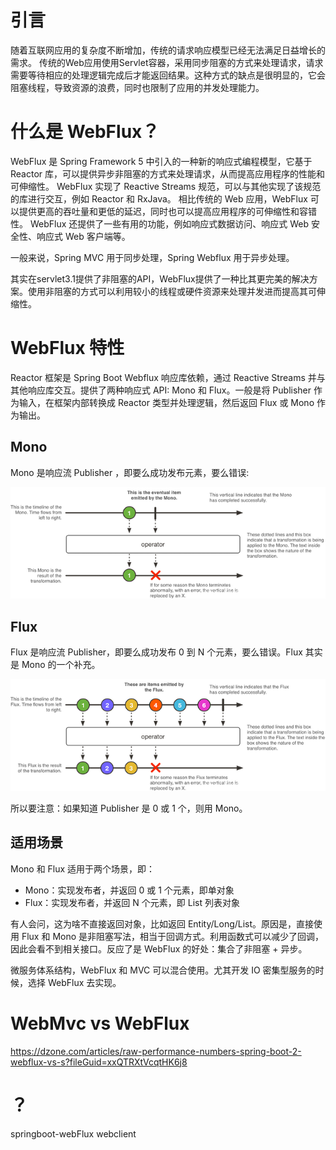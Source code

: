 # 引言

随着互联网应用的复杂度不断增加，传统的请求响应模型已经无法满足日益增长的需求。 传统的Web应用使用Servlet容器，采用同步阻塞的方式来处理请求，请求需要等待相应的处理逻辑完成后才能返回结果。这种方式的缺点是很明显的，它会阻塞线程，导致资源的浪费，同时也限制了应用的并发处理能力。

# 什么是 WebFlux？

WebFlux 是 Spring Framework 5 中引入的一种新的响应式编程模型，它基于 Reactor 库，可以提供异步非阻塞的方式来处理请求，从而提高应用程序的性能和可伸缩性。 WebFlux 实现了 Reactive Streams 规范，可以与其他实现了该规范的库进行交互，例如 Reactor 和 RxJava。 相比传统的 Web 应用，WebFlux 可以提供更高的吞吐量和更低的延迟，同时也可以提高应用程序的可伸缩性和容错性。 WebFlux 还提供了一些有用的功能，例如响应式数据访问、响应式 Web 安全性、响应式 Web 客户端等。

一般来说，Spring MVC 用于同步处理，Spring Webflux 用于异步处理。

其实在servlet3.1提供了非阻塞的API，WebFlux提供了一种比其更完美的解决方案。使用非阻塞的方式可以利用较小的线程或硬件资源来处理并发进而提高其可伸缩性。


# WebFlux 特性

Reactor 框架是 Spring Boot Webflux 响应库依赖，通过 Reactive Streams 并与其他响应库交互。提供了两种响应式 API: Mono 和 Flux。一般是将 Publisher 作为输入，在框架内部转换成 Reactor 类型并处理逻辑，然后返回 Flux 或 Mono 作为输出。

## Mono

Mono 是响应流 Publisher ，即要么成功发布元素，要么错误:

![Mono](doc/image/mono.png)

## Flux

Flux 是响应流 Publisher，即要么成功发布 0 到 N 个元素，要么错误。Flux 其实是 Mono 的一个补充。

![Flux](doc/image/flux.png)

所以要注意：如果知道 Publisher 是 0 或 1 个，则用 Mono。

## 适用场景

Mono 和 Flux 适用于两个场景，即：

- Mono：实现发布者，并返回 0 或 1 个元素，即单对象
- Flux：实现发布者，并返回 N 个元素，即 List 列表对象

有人会问，这为啥不直接返回对象，比如返回 Entity/Long/List。原因是，直接使用 Flux 和 Mono 是非阻塞写法，相当于回调方式。利用函数式可以减少了回调，因此会看不到相关接口。反应了是 WebFlux 的好处：集合了非阻塞 + 异步。


微服务体系结构，WebFlux 和 MVC 可以混合使用。尤其开发 IO 密集型服务的时候，选择 WebFlux 去实现。


# WebMvc vs WebFlux

https://dzone.com/articles/raw-performance-numbers-spring-boot-2-webflux-vs-s?fileGuid=xxQTRXtVcqtHK6j8

# ？

springboot-webFlux webclient
